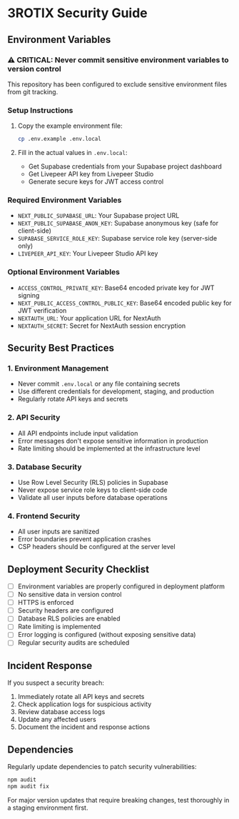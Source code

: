# 3ROTIX Security Guide

## Environment Variables

### ⚠️ CRITICAL: Never commit sensitive environment variables to version control

This repository has been configured to exclude sensitive environment files from git tracking. 

### Setup Instructions

1. Copy the example environment file:
   ```bash
   cp .env.example .env.local
   ```

2. Fill in the actual values in `.env.local`:
   - Get Supabase credentials from your Supabase project dashboard
   - Get Livepeer API key from Livepeer Studio
   - Generate secure keys for JWT access control

### Required Environment Variables

- `NEXT_PUBLIC_SUPABASE_URL`: Your Supabase project URL
- `NEXT_PUBLIC_SUPABASE_ANON_KEY`: Supabase anonymous key (safe for client-side)
- `SUPABASE_SERVICE_ROLE_KEY`: Supabase service role key (server-side only)
- `LIVEPEER_API_KEY`: Your Livepeer Studio API key

### Optional Environment Variables

- `ACCESS_CONTROL_PRIVATE_KEY`: Base64 encoded private key for JWT signing
- `NEXT_PUBLIC_ACCESS_CONTROL_PUBLIC_KEY`: Base64 encoded public key for JWT verification
- `NEXTAUTH_URL`: Your application URL for NextAuth
- `NEXTAUTH_SECRET`: Secret for NextAuth session encryption

## Security Best Practices

### 1. Environment Management
- Never commit `.env.local` or any file containing secrets
- Use different credentials for development, staging, and production
- Regularly rotate API keys and secrets

### 2. API Security
- All API endpoints include input validation
- Error messages don't expose sensitive information in production
- Rate limiting should be implemented at the infrastructure level

### 3. Database Security
- Use Row Level Security (RLS) policies in Supabase
- Never expose service role keys to client-side code
- Validate all user inputs before database operations

### 4. Frontend Security
- All user inputs are sanitized
- Error boundaries prevent application crashes
- CSP headers should be configured at the server level

## Deployment Security Checklist

- [ ] Environment variables are properly configured in deployment platform
- [ ] No sensitive data in version control
- [ ] HTTPS is enforced
- [ ] Security headers are configured
- [ ] Database RLS policies are enabled
- [ ] Rate limiting is implemented
- [ ] Error logging is configured (without exposing sensitive data)
- [ ] Regular security audits are scheduled

## Incident Response

If you suspect a security breach:

1. Immediately rotate all API keys and secrets
2. Check application logs for suspicious activity
3. Review database access logs
4. Update any affected users
5. Document the incident and response actions

## Dependencies

Regularly update dependencies to patch security vulnerabilities:

```bash
npm audit
npm audit fix
```

For major version updates that require breaking changes, test thoroughly in a staging environment first.